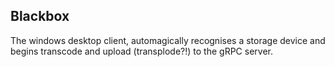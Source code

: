 ## Blackbox

The windows desktop client, automagically recognises a storage device and begins transcode and upload (transplode?!) to the gRPC server.